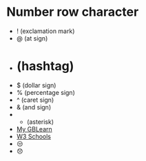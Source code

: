 # Number row character
* ! (exclamation mark)
* @ (at sign)
* # (hashtag)
* $ (dollar sign)
* % (percentage sign)
* ^ (caret sign)
* & (and sign)
* * (asterisk)
* [My GBLearn](https://my.gblearn.com/)
* [W3 Schools](https://w3chools.com/)
* 😒
* 😞
  
  

